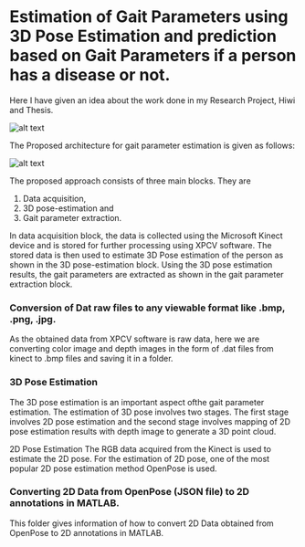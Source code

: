 # Estimation of Gait Parameters using 3D Pose Estimation and prediction based on Gait Parameters if a person has a disease or not.

Here I have given an idea about the work done in my Research Project, Hiwi and Thesis.

![alt text](https://dl.acm.org/doi/10.1145/3375923.3375943)

The Proposed architecture for gait parameter estimation is given as follows:

![alt text](https://github.com/Ankitjaiswal1201/Thesis/blob/master/Images/arch.png)


The proposed approach consists of three main blocks. They are 
1. Data acquisition, 
2. 3D pose-estimation and 
3. Gait parameter extraction. 

In data acquisition block, the data is collected using the Microsoft Kinect device and is stored for further processing using XPCV
software. The stored data is then used to estimate 3D Pose estimation of the person as shown in the 3D pose-estimation block.
Using the 3D pose estimation results, the gait parameters are extracted as shown in the gait parameter extraction block.


### Conversion of Dat raw files to any viewable format like .bmp, .png, .jpg. ###
As the obtained data from XPCV software is raw data, here we are converting color image and depth images in the form of .dat files from kinect to .bmp files and saving it in a folder.

### 3D Pose Estimation ###
The 3D pose estimation is an important aspect ofthe gait parameter estimation. The estimation of 3D pose involves two stages.
The first stage involves 2D pose estimation and the second stage involves mapping of 2D pose estimation results with depth image to generate a 3D point cloud.

2D Pose Estimation
The RGB data acquired from the Kinect is used to estimate the 2D pose. For the estimation of 2D pose, one of the most popular 2D
pose estimation method OpenPose is used.

### Converting 2D Data from OpenPose (JSON file) to 2D annotations in MATLAB. ###
This folder gives information of how to convert 2D Data obtained from OpenPose to 2D annotations in MATLAB.


